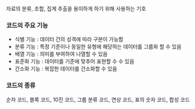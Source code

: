 
자료의 분류, 조합, 집계 추출을 용이하게 하기 위해 사용하는 기호

### 코드의 주요 기능
- 식별 기능 : 데이터 간의 성격에 따라 구분이 가능함
- 분류 기능 : 특정 기준이나 동일한 유형에 해당하는 데이터를 그룹화 할 수 있음
- 배열 기능 : 의미를 부여하여 나열할 수 있음
- 표준화 기능 : 데이터를 기준에 맞추어 표현할 수 수 있음
- 간소화 기능 : 복잡한 데이터를 간소화할 수 있음

### 코드의 종류
순차 코드, 블록 코드, 10진 코드, 그룹 분류 코드, 연상 코드, 표의 숫자 코드, 합성 코드


